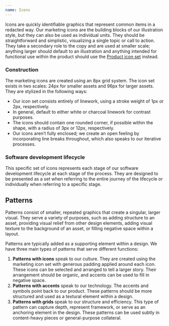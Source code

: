 ```yaml
---
name: Icons
---
```


Icons are quickly identifiable graphics that represent common items in a redacted way. Our marketing icons are the building blocks of our illustration style, but they can also be used as individual units. They should be straightforward and simplistic, visualizing a single topic or call to action. They take a secondary role to the copy and are used at smaller scale; anything larger should default to an illustration and anything intended for functional use within the product should use the [Product icon set](/product-foundations/iconography) instead.

### Construction

The marketing icons are created using an 8px grid system. The icon set exists in two scales: 24px for smaller assets and 96px for larger assets. They are stylized in the following ways:

- Our icon set consists entirely of linework, using a stroke weight of 1px or 2px, respectively.
- In general, default to either white or charcoal linework for contrast purposes.
- The icons should contain one rounded corner, if possible within the shape, with a radius of 3px or 12px, respectively.
- Our icons aren’t fully enclosed; we create an open feeling by incorporating line breaks throughout, which also speaks to our iterative processes.

<figure-img alt="Construction of small (24px) and large (94px) brand icons" label="Construction of small and large brand icons" src="/img/brand/brand-icon-construction.svg"></figure-img>

### Software development lifecycle

This specific set of icons represents each stage of our software development lifecycle at each stage of the process. They are designed to be presented as a set when referring to the entire journey of the lifecycle or individually when referring to a specific stage.

<figure-img alt="A preview of the icons within the software development lifecycle set" label="Software development lifecycle icon samples" src="/img/brand/sdlc-icons.svg"></figure-img>

## Patterns

Patterns consist of smaller, repeated graphics that create a singular, larger visual. They serve a variety of purposes, such as adding structure to an asset, providing visual relief from other design elements, adding visual texture to the background of an asset, or filling negative space within a layout. 

Patterns are typically added as a supporting element within a design. We have three main types of patterns that serve different functions:

1. **Patterns with icons** speak to our culture. They are created using the marketing icon set with generous padding applied around each icon. These icons can be selected and arranged to tell a larger story. Their arrangement should be organic, and accents can be used to fill in negative space. 
1. **Patterns with accents** speak to our technology. The accents and symbols point back to our product. These patterns should be more structured and used as a textural element within a design.
1. **Patterns with grids** speak to our structure and efficiency. This type of pattern can capture depth, represent framework, or serve as an anchoring element in the design. These patterns can be used subtly in content-heavy pieces or general-purpose collateral.

<figure-img alt="Three visual examples of patterns" label="Three examples of patterns using icons, accents, and grids" src="/img/brand/pattern-samples.png"></figure-img>
